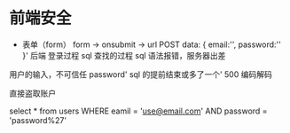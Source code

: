 # 前端安全
- 表单（form）
form -> onsubmit -> url
POST data:
{   email:'',
    password:''
}'
后端 登录过程 sql 查找的过程
sql 语法报错，服务器出差

用户的输入，不可信任
password' sql 的提前结束或多了一个' 500 编码解码


直接盗取账户

select * from users 
    WHERE eamil = 
        'use@email.com' AND password = 'password%27'